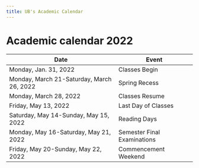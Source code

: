 ```yaml
---
title: UB's Academic Calendar
---
```


# Academic calendar 2022

Date                                 		  |	Event
------------------------------------------|-----------------------------
Monday, Jan. 31, 2022                    	|	Classes Begin
Monday, March 21-Saturday, March 26, 2022 |	Spring Recess
Monday, March 28, 2022		           		  |	Classes Resume
Friday, May 13, 2022		           		    |	Last Day of Classes
Saturday, May 14-Sunday, May 15, 2022    	|	Reading Days
Monday, May 16-Saturday, May 21, 2022    	|	Semester Final Examinations
Friday, May 20-Sunday, May 22, 2022	     	|	Commencement Weekend
